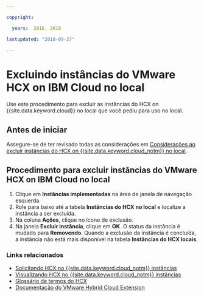 ```yaml
---

copyright:

  years:  2016, 2018

lastupdated: "2018-09-27"

---
```


# Excluindo instâncias do VMware HCX on IBM Cloud no local

Use este procedimento para excluir as instâncias do HCX on {{site.data.keyword.cloud}} no local que você pediu para uso no local.

## Antes de iniciar

Assegure-se de ter revisado todas as considerações em [Considerações ao excluir instâncias do HCX on {{site.data.keyword.cloud_notm}} no local](../services/standalone_considerations.html).

## Procedimento para excluir instâncias do VMware HCX on IBM Cloud no local

1. Clique em **Instâncias implementadas** na área de janela de navegação esquerda.
2. Role para baixo até a tabela **Instâncias do HCX no local** e localize a instância a ser excluída.
3. Na coluna **Ações**, clique no ícone de exclusão.
4. Na janela **Excluir instância**, clique em **OK**.
   O status da instância é mudado para **Removendo**. Quando a exclusão da instância é concluída, a instância não está mais disponível na tabela **Instâncias do HCX locais**.

### Links relacionados

* [Solicitando HCX no {{site.data.keyword.cloud_notm}} instâncias](standalone_orderingserviceinstances.html)
* [Visualizando HCX no {{site.data.keyword.cloud_notm}} instâncias](standalone_viewingserviceinstances.html)
* [Glossário de termos do HCX](hcx_glossary.html)
* [Documentação do VMware Hybrid Cloud Extension](https://hcx.vmware.com/#vm-documentation)
